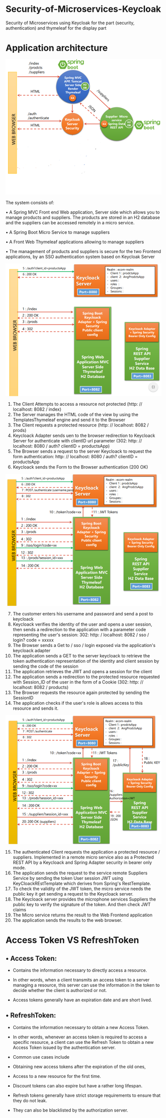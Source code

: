 # Security-of-Microservices-Keycloak
Security of Microservices using Keycloak for the part (security, authentication) and thymeleaf for the display part

# Application architecture

![](img/Capture1.PNG)


The system consists of:

• A Spring MVC Front end Web application, Server side which allows you to manage products and suppliers. The products are stored in an H2 database and the suppliers can be accessed remotely in a micro service.

• A Spring Boot Micro Service to manage suppliers

• A Front Web Thymeleaf applications allowing to manage suppliers

• The management of products and suppliers is secure for the two Frontend applications, by an SSO authentication system based on Keycloak Server


![](img/Capture2.PNG)


1. The Client Attempts to access a resource not protected (http: // localhost: 8082 / index)
2. The Server manages the HTML code of the view by using the TemplatesThymeleaf engine and send it to the Browser
3. The Client requests a protected resource (http: // localhost: 8082 / prods)
4. Keycloack Adapter sends uen to the browser redirection to Keycloack Server for authenticate with clientID url parameter (302: http: // localhost: 8080 / auth? clientID = productsApp)
5. The Browser sends a request to the server Keycloack to request the form authentication: http: // localhost: 8080 / auth? clientID = productsApp
6. Keycloack sends the Form to the Browser authentication (200 OK)

![](img/Capture3.PNG)

7. The customer enters his username and password and send a post to keycloack
8. Keycloack verifies the identity of the user and opens a user session, then sends a redirection to the application with a parameter code representing the user's session: 302: http: / localhost: 8082 / sso / login? code = xxxxx
9. The Browser sends a Get to / sso / login exposed via the application's keycloack adapter
10. The application sends a GET to the server keycloack to retrieve the token authentication representation of the identity and client session by sending the code of the session
11. The application retrieves the JWT and opens a session for the client
12. The application sends a redirection to the protected resource requested with Session_ID of the user in the form of a Cookie (302: http: // localhost: 8082 / products)
13. The Browser requests the resource again protected by sending the SessionID
14. The application checks if the user's role is allows access to this resource and sends it.


![](img/Capture4.PNG)


15. The authenticated Client requests the application a protected resource / suppliers. Implemented in a remote micro service also as a Protected REST API by a Keycloack and Spring Adapter security in bearer only mode.
16. The application sends the request to the service remote Suppliers Service by sending the token User session JWT using KeyCloackREstTemplate which derives from Spring's RestTemplate.
17. To check the validity of the JWT token, the micro service needs the public key it get sending a request to the Keycloack server.
18. The Keycloack server provides the microphone services Suppliers the public key to verify the signature of the token. And then check JWT claims
19. The Micro service returns the result to the Web Frontend application
20. The application sends the results to the web browser.


# Access Token VS RefreshToken

## • Access Token:

   - Contains the information necessary to directly access a resource.

   - In other words, when a client transmits an access token to a server managing a resource, this server can use the information       in the token to decide whether the client is authorized or not.
   - Access tokens generally have an expiration date and are short lived.

## • RefreshToken:

   - Contains the information necessary to obtain a new Access Token.

   - In other words, whenever an access token is required to access a specific resource, a client can use the Refresh Token to           obtain a new Access Token issued by the authentication server.

   - Common use cases include

   - Obtaining new access tokens after the expiration of the old ones,

   - Access to a new resource for the first time.

   - Discount tokens can also expire but have a rather long lifespan.

   - Refresh tokens generally have strict storage requirements to ensure that they do not leak.

   - They can also be blacklisted by the authorization server.
